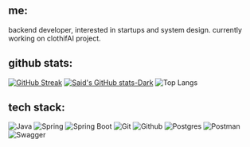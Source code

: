 ## me:
backend developer, interested in startups and system design. currently working on clothifAI project.

## github stats:
[![GitHub Streak](https://github-readme-streak-stats-sigma-five.vercel.app?user=smehraliyev404&theme=hacker)](https://git.io/streak-stats)
[![Said's GitHub stats-Dark](https://github-readme-stats.vercel.app/api?username=smehraliyev404&show_icons=true&theme=chartreuse-dark)](https://github.com/anuraghazra/github-readme-stats#chartreuse-dark)
![Top Langs](https://github-readme-stats.vercel.app/api/top-langs/?username=smehraliyev404&layout=compact&theme=chartreuse-dark&hide=jupyter%20notebook)

## tech stack:
![Java](https://img.shields.io/badge/java-FFA500?style=for-the-badge)
![Spring](https://img.shields.io/badge/spring-6DB33F?style=for-the-badge&logo=spring&logoColor=black)
![Spring Boot](https://img.shields.io/badge/springboot-6DB33F?style=for-the-badge&logo=springboot&logoColor=black)
![Git](https://img.shields.io/badge/git-F05032?style=for-the-badge&logo=git&logoColor=white)
![Github](https://img.shields.io/badge/github-181717?style=for-the-badge&logo=GitHub&logoColor=white)
![Postgres](https://img.shields.io/badge/postgres-4169E1?style=for-the-badge&logo=PostgreSQL&logoColor=white)
![Postman](https://img.shields.io/badge/postman-FF6C37?style=for-the-badge&logo=postman&logoColor=white)
![Swagger](https://img.shields.io/badge/swagger-85EA2D?style=for-the-badge&logo=swagger&logoColor=black)
